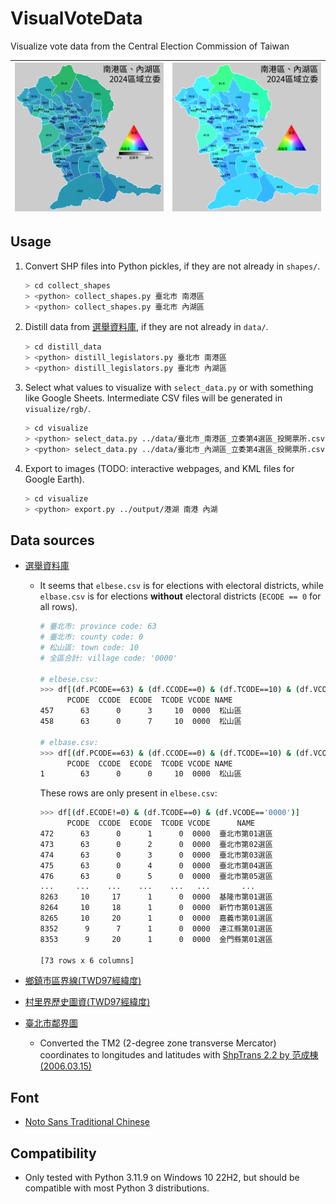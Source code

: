 # VisualVoteData
Visualize vote data from the Central Election Commission of Taiwan

| ![](output/港湖.png) | ![](output/港湖_ignorePR.png) |
| -------------------- | ----------------------------- |

## Usage

1. Convert SHP files into Python pickles, if they are not already in `shapes/`.
   ```sh
   > cd collect_shapes
   > <python> collect_shapes.py 臺北市 南港區
   > <python> collect_shapes.py 臺北市 內湖區
   ```

2. Distill data from [選舉資料庫](https://data.cec.gov.tw/選舉資料庫/votedata.zip), if they are not already in `data/`.
   ```sh
   > cd distill_data
   > <python> distill_legislators.py 臺北市 南港區
   > <python> distill_legislators.py 臺北市 內湖區
   ```

3. Select what values to visualize with `select_data.py` or with something like Google Sheets.
   Intermediate CSV files will be generated in `visualize/rgb/`.
   ```sh
   > cd visualize
   > <python> select_data.py ../data/臺北市_南港區_立委第4選區_投開票所.csv --out=南港
   > <python> select_data.py ../data/臺北市_內湖區_立委第4選區_投開票所.csv --out=內湖
   ```

4. Export to images (TODO: interactive webpages, and KML files for Google Earth).
   ```sh
   > cd visualize
   > <python> export.py ../output/港湖 南港 內湖
   ```

## Data sources

* [選舉資料庫](https://data.cec.gov.tw/選舉資料庫/votedata.zip)

  * It seems that `elbese.csv` is for elections with electoral districts, while `elbase.csv` is for elections **without** electoral districts (`ECODE == 0` for all rows).
    ```sh
    # 臺北市: province code: 63
    # 臺北市: county code: 0
    # 松山區: town code: 10
    # 全區合計: village code: '0000'
    
    # elbese.csv:
    >>> df[(df.PCODE==63) & (df.CCODE==0) & (df.TCODE==10) & (df.VCODE=='0000')]
          PCODE  CCODE  ECODE  TCODE VCODE NAME
    457      63      0      3     10  0000  松山區
    458      63      0      7     10  0000  松山區
    
    # elbase.csv:
    >>> df[(df.PCODE==63) & (df.CCODE==0) & (df.TCODE==10) & (df.VCODE=='0000')]
          PCODE  CCODE  ECODE  TCODE VCODE NAME
    1        63      0      0     10  0000  松山區
    ```

    These rows are only present in `elbese.csv`:
    ```sh
    >>> df[(df.ECODE!=0) & (df.TCODE==0) & (df.VCODE=='0000')]
          PCODE  CCODE  ECODE  TCODE VCODE      NAME
    472      63      0      1      0  0000  臺北市第01選區
    473      63      0      2      0  0000  臺北市第02選區
    474      63      0      3      0  0000  臺北市第03選區
    475      63      0      4      0  0000  臺北市第04選區
    476      63      0      5      0  0000  臺北市第05選區
    ...     ...    ...    ...    ...   ...       ...
    8263     10     17      1      0  0000  基隆市第01選區
    8264     10     18      1      0  0000  新竹市第01選區
    8265     10     20      1      0  0000  嘉義市第01選區
    8352      9      7      1      0  0000  連江縣第01選區
    8353      9     20      1      0  0000  金門縣第01選區
    
    [73 rows x 6 columns]
    ```

* [鄉鎮市區界線(TWD97經緯度)](https://data.gov.tw/dataset/7441)

* [村里界歷史圖資(TWD97經緯度)](https://data.gov.tw/dataset/130549)

* [臺北市鄰界圖](https://data.gov.tw/dataset/121424)
  * Converted the TM2 (2-degree zone transverse Mercator) coordinates to longitudes and latitudes with [ShpTrans 2.2 by 范成棟 (2006.03.15)](https://gis.rchss.sinica.edu.tw/ISTIS/tools/)

## Font

* [Noto Sans Traditional Chinese](https://fonts.google.com/noto/specimen/Noto+Sans+TC)

## Compatibility

* Only tested with Python 3.11.9 on Windows 10 22H2, but should be compatible with most Python 3 distributions.
